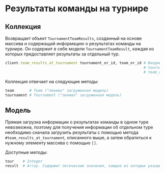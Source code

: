 # Результаты команды на турнире

## Коллекция

Возвращает объект `TournamentTeamResults`, созданный на основе массива и содержащий информацию о результатах команды на турнире. Он содержит в себе модели `TournamentTeamResult`, каждая из которых предоставляет результаты за отдельный тур.

```ruby
client.team_results_at_tournament tournament_or_id, team_or_id # Входные значения:
                                                               # tournament_or_id - Integer, String или Tournament
                                                               # team_or_id -  Integer, String или Team
```

Коллекция отвечает на следующие методы:

```ruby
team       # Team ("лениво" загруженная модель)
tournament # Tournament ("лениво" загруженная модель)
```

## Модель

Прямая загрузка информации о результатах команды в одном туре невозможна, поэтому для получения информации об отдельном туре необходимо сначала загрузить результаты с помощью метода `#team_results_at_tournament`, описанного выше, а затем обратиться к нужному элементу массива с помощью `[]`.

Доступные методы:

```ruby
tour    # Integer
result  # Array. Содержит логические значения, каждое из которых указывает, ответила ли команда на вопрос или нет
```